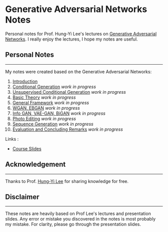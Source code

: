 # Generative Adversarial Networks Notes
Personal notes for Prof. Hung-Yi Lee's lectures on [Generative Adversarial Networks](https://www.youtube.com/playlist?list=PLJV_el3uVTsMq6JEFPW35BCiOQTsoqwNw). I really enjoy the lectures, I hope my notes are useful.

## Personal Notes
___

My notes were created based on the Generative Adversarial Networks:

1. [Introduction]()
1. [Conditional Generation]() *work in progress*
1. [Unsupervised Conditional Generation]() *work in progress*
1. [Basic Theory]() *work in progress*
1. [General Framework]() *work in progress*
1. [WGAN, EBGAN]() *work in progress*
1. [Info GAN, VAE-GAN, BiGAN]() *work in progress*
1. [Photo Editing]() *work in progress*
1. [Sequence Generation]() *work in progress*
1. [Evaluation and Concluding Remarks]() *work in progress*

Links :
* [Course Slides](http://speech.ee.ntu.edu.tw/~tlkagk/courses_MLDS18.html)

## Acknowledgement
___
Thanks to Prof. [Hung-Yi Lee](http://speech.ee.ntu.edu.tw/~tlkagk/index.html) for sharing knowledge for free.

## Disclaimer
___
These notes are heavily based on Prof Lee's lectures and presentation slides. Any error or mistake you discovered in the notes is most probably my mistake. For clarity, please go through the presentation slides.


